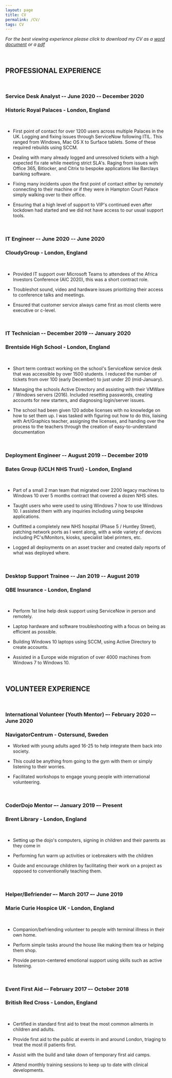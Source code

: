 ```yaml
---
layout: page
title: CV
permalink: /CV/
tags: CV
---
```


 *For the best viewing experience please click to download my CV as a [word document](https://www.bgigurtsis.com/CVs/Billy%20Gigurtsis%20CV.docx) or a [pdf](https://www.bgigurtsis.com/CVs/Billy%20Gigurtsis%20CV.pdf)*

<br />

## PROFESSIONAL EXPERIENCE

<br />

### Service Desk Analyst -- June 2020 -- December 2020

### Historic Royal Palaces - London, England

<br />

-  First point of contact for over 1200 users across multiple Palaces in the UK. Logging and fixing issues through ServiceNow following ITIL. This ranged from Windows, Mac OS X to Surface tablets. Some of these required rebuilds using SCCM.

-  Dealing with many already logged and unresolved tickets with a high expected fix rate while meeting strict SLA\'s. Raging from issues with Office 365, Bitlocker, and Citrix to bespoke applications like Barclays banking software.

-  Fixing many incidents upon the first point of contact either by remotely connecting to their machine or if they were in Hampton Court Palace simply walking over to their office.

-  Ensuring that a high level of support to VIP's continued even after lockdown had started and we did not have access to our usual support tools.

<br />

### IT Engineer -- June 2020 -- June 2020

### CloudyGroup - London, England

<br />

-  Provided IT support over Microsoft Teams to attendees of the Africa Investors Conference (AIC 2020), this was a short contract role.

- Troubleshot sound, video and hardware issues prioritizing their access to conference talks and meetings.

-  Ensured that customer service always came first as most clients were executive or c-level.

<br />

### IT Technician -- December 2019 -- January 2020

### Brentside High School - London, England

<br />

-  Short term contract working on the school\'s ServiceNow service desk that was accessible by over 1500 students. I reduced the number of tickets from over 100 (early December) to just under 20 (mid-January).

-  Managing the schools Active Directory and assisting with their VMWare / Windows servers (2016). Included resetting passwords, creating accounts for new starters, and diagnosing login/server issues.

-  The school had been given 120 adobe licenses with no knowledge on how to set them up. I was tasked with figuring out how to do this, liaising with Art/Graphics teacher, assigning the licenses, and handing over the process to the teachers through the creation of easy-to-understand documentation

<br />

### Deployment Engineer -- August 2019 -- December 2019

### Bates Group (UCLH NHS Trust) - London, England

<br />

-  Part of a small 2 man team that migrated over 2200 legacy machines to Windows 10 over 5 months contract that covered a dozen NHS sites.

-  Taught users who were used to using Windows 7 how to use Windows 10. I assisted them with any inquiries including using bespoke applications.

-  Outfitted a completely new NHS hospital (Phase 5 / Huntley Street), patching network ports as I went along, with a wide variety of devices including PC's/Monitors, kiosks, specialist label printers, etc.

-  Logged all deployments on an asset tracker and created daily reports of what was deployed where.

<br />

### Desktop Support Trainee -- Jan 2019 -- August 2019

### QBE Insurance - London, England

<br />

-  Perform 1st line help desk support using ServiceNow in person and remotely.

-  Laptop hardware and software troubleshooting with a focus on being as efficient as possible.

-  Building Windows 10 laptops using SCCM, using Active Directory to create accounts.

-  Assisted in a Europe wide migration of over 4000 machines from Windows 7 to Windows 10.

<br />

## VOLUNTEER EXPERIENCE

<br />

### International Volunteer (Youth Mentor) –- February 2020 –- June 2020

### NavigatorCentrum - Ostersund, Sweden

- Worked with young adults aged 16-25 to help integrate them back into society.

- This could be anything from going to the gym with them or simply listening to their worries.

- Facilitated workshops to engage young people with international volunteering.

<br />

### CoderDojo Mentor –- January 2019 –- Present

### Brent Library - London, England

<br />

- Setting up the dojo's computers, signing in children and their parents as they come in

- Performing fun warm up activities or icebreakers with the children

- Guide and encourage children by facilitating their work on a project as opposed to conventionally teaching them.

<br />

### Helper/Befriender –- March 2017 –- June 2019

### Marie Curie Hospice UK - London, England

<br />

- Companion/befriending volunteer to people with terminal illness in their own home.

- Perform simple tasks around the house like making them tea or helping them shop.

- Provide person-centered emotional support using skills such as active listening.

<br />

### Event First Aid –- February 2017 –- October 2018

### British Red Cross - London, England

<br />

- Certified in standard first aid to treat the most common ailments in children and adults.

- Provide first aid to the public at events in and around London, triaging to treat the most ill patients first.

- Assist with the build and take down of temporary first aid camps.

- Attend monthly training sessions to keep up to date with clinical developments.
